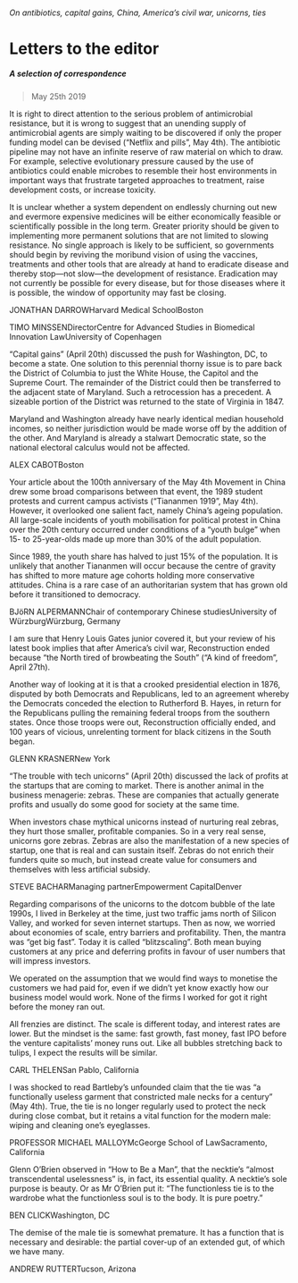 ###### On antibiotics, capital gains, China, America’s civil war, unicorns, ties
# Letters to the editor 
##### A selection of correspondence 
> May 25th 2019 
It is right to direct attention to the serious problem of antimicrobial resistance, but it is wrong to suggest that an unending supply of antimicrobial agents are simply waiting to be discovered if only the proper funding model can be devised (“Netflix and pills”, May 4th). The antibiotic pipeline may not have an infinite reserve of raw material on which to draw. For example, selective evolutionary pressure caused by the use of antibiotics could enable microbes to resemble their host environments in important ways that frustrate targeted approaches to treatment, raise development costs, or increase toxicity. 
It is unclear whether a system dependent on endlessly churning out new and evermore expensive medicines will be either economically feasible or scientifically possible in the long term. Greater priority should be given to implementing more permanent solutions that are not limited to slowing resistance. No single approach is likely to be sufficient, so governments should begin by reviving the moribund vision of using the vaccines, treatments and other tools that are already at hand to eradicate disease and thereby stop—not slow—the development of resistance. Eradication may not currently be possible for every disease, but for those diseases where it is possible, the window of opportunity may fast be closing. 
JONATHAN DARROWHarvard Medical SchoolBoston 
TIMO MINSSENDirectorCentre for Advanced Studies in Biomedical Innovation LawUniversity of Copenhagen 
“Capital gains” (April 20th) discussed the push for Washington, DC, to become a state. One solution to this perennial thorny issue is to pare back the District of Columbia to just the White House, the Capitol and the Supreme Court. The remainder of the District could then be transferred to the adjacent state of Maryland. Such a retrocession has a precedent. A sizeable portion of the District was returned to the state of Virginia in 1847. 
Maryland and Washington already have nearly identical median household incomes, so neither jurisdiction would be made worse off by the addition of the other. And Maryland is already a stalwart Democratic state, so the national electoral calculus would not be affected. 
ALEX CABOTBoston 
Your article about the 100th anniversary of the May 4th Movement in China drew some broad comparisons between that event, the 1989 student protests and current campus activists (“Tiananmen 1919”, May 4th). However, it overlooked one salient fact, namely China’s ageing population. All large-scale incidents of youth mobilisation for political protest in China over the 20th century occurred under conditions of a “youth bulge” when 15- to 25-year-olds made up more than 30% of the adult population. 
Since 1989, the youth share has halved to just 15% of the population. It is unlikely that another Tiananmen will occur because the centre of gravity has shifted to more mature age cohorts holding more conservative attitudes. China is a rare case of an authoritarian system that has grown old before it transitioned to democracy. 
BJöRN ALPERMANNChair of contemporary Chinese studiesUniversity of WürzburgWürzburg, Germany 
I am sure that Henry Louis Gates junior covered it, but your review of his latest book implies that after America’s civil war, Reconstruction ended because “the North tired of browbeating the South” (“A kind of freedom”, April 27th). 
Another way of looking at it is that a crooked presidential election in 1876, disputed by both Democrats and Republicans, led to an agreement whereby the Democrats conceded the election to Rutherford B. Hayes, in return for the Republicans pulling the remaining federal troops from the southern states. Once those troops were out, Reconstruction officially ended, and 100 years of vicious, unrelenting torment for black citizens in the South began. 
GLENN KRASNERNew York 
“The trouble with tech unicorns” (April 20th) discussed the lack of profits at the startups that are coming to market. There is another animal in the business menagerie: zebras. These are companies that actually generate profits and usually do some good for society at the same time. 
When investors chase mythical unicorns instead of nurturing real zebras, they hurt those smaller, profitable companies. So in a very real sense, unicorns gore zebras. Zebras are also the manifestation of a new species of startup, one that is real and can sustain itself. Zebras do not enrich their funders quite so much, but instead create value for consumers and themselves with less artificial subsidy. 
STEVE BACHARManaging partnerEmpowerment CapitalDenver 
Regarding comparisons of the unicorns to the dotcom bubble of the late 1990s, I lived in Berkeley at the time, just two traffic jams north of Silicon Valley, and worked for seven internet startups. Then as now, we worried about economies of scale, entry barriers and profitability. Then, the mantra was “get big fast”. Today it is called “blitzscaling”. Both mean buying customers at any price and deferring profits in favour of user numbers that will impress investors. 
We operated on the assumption that we would find ways to monetise the customers we had paid for, even if we didn’t yet know exactly how our business model would work. None of the firms I worked for got it right before the money ran out. 
All frenzies are distinct. The scale is different today, and interest rates are lower. But the mindset is the same: fast growth, fast money, fast IPO before the venture capitalists’ money runs out. Like all bubbles stretching back to tulips, I expect the results will be similar. 
CARL THELENSan Pablo, California 
I was shocked to read Bartleby’s unfounded claim that the tie was “a functionally useless garment that constricted male necks for a century” (May 4th). True, the tie is no longer regularly used to protect the neck during close combat, but it retains a vital function for the modern male: wiping and cleaning one’s eyeglasses. 
PROFESSOR MICHAEL MALLOYMcGeorge School of LawSacramento, California 
Glenn O’Brien observed in “How to Be a Man”, that the necktie’s “almost transcendental uselessness” is, in fact, its essential quality. A necktie’s sole purpose is beauty. Or as Mr O’Brien put it: “The functionless tie is to the wardrobe what the functionless soul is to the body. It is pure poetry.” 
BEN CLICKWashington, DC 
The demise of the male tie is somewhat premature. It has a function that is necessary and desirable: the partial cover-up of an extended gut, of which we have many. 
ANDREW RUTTERTucson, Arizona 
